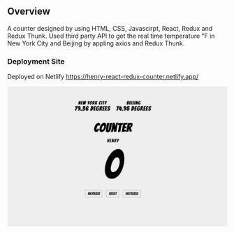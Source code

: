 ## Overview

A counter designed by using HTML, CSS, Javascirpt, React, Redux and Redux Thunk. Used third party API to get the real time temperature ℉ in New York City and Beijing by appling axios and Redux Thunk.

### Deployment Site

Deployed on Netlify https://henry-react-redux-counter.netlify.app/

![Site ScreenShot](/site_screenshot.JPG)


